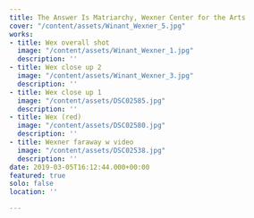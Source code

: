 ```yaml
---
title: The Answer Is Matriarchy, Wexner Center for the Arts
cover: "/content/assets/Winant_Wexner_5.jpg"
works:
- title: Wex overall shot
  image: "/content/assets/Winant_Wexner_1.jpg"
  description: ''
- title: Wex close up 2
  image: "/content/assets/Winant_Wexner_3.jpg"
  description: ''
- title: Wex close up 1
  image: "/content/assets/DSC02585.jpg"
  description: ''
- title: Wex (red)
  image: "/content/assets/DSC02580.jpg"
  description: ''
- title: Wexner faraway w video
  image: "/content/assets/DSC02538.jpg"
  description: ''
date: 2019-03-05T16:12:44.000+00:00
featured: true
solo: false
location: ''

---
```

